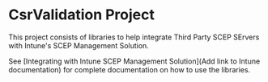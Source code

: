 
# CsrValidation Project

This project consists of libraries to help integrate Third Party SCEP SErvers with Intune's SCEP Management Solution.

See [Integrating with Intune SCEP Management Solution](Add link to Intune documentation) for complete documentation on how to use the libraries.